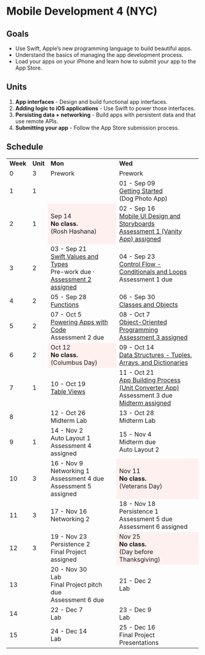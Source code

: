 # Mobile Development 4 (NYC)


## Goals

* Use Swift, Apple’s new programming language to build beautiful apps.
* Understand the basics of managing the app development process.
* Load your apps on your iPhone and learn how to submit your app to the App Store.


## Units

1. **App interfaces** - Design and build functional app interfaces.
2. **Adding logic to iOS applications** - Use Swift to power those interfaces.
3. **Persisting data + networking** - Build apps with persistent data and that use remote APIs.
4. **Submitting your app** - Follow the App Store submission process.


## Schedule

<table>
  <tr>
    <td><strong>Week</strong></td>
    <td><strong>Unit</strong></td>
    <td><strong>Mon</strong></td>
    <td><strong>Wed</strong></td>
  </tr>
  <tr>
    <td>0</td>
    <td>3</td>
    <td>Prework</td>
    <td>Prework</td>
  </tr>
  <tr>
    <td>1</td>
    <td>1</td>
    <td></td>
    <td>01 - Sep 09<br>
<a href="https://github.com/ga-students/MOB-NYC-4/tree/master/Sessions/01">Getting Started</a><br>
(Dog Photo App)</td>
  </tr>
  <tr>
    <td>2</td>
    <td>1</td>
    <td style="background-color:#fff0f0">Sep 14<br><strong>No class.</strong><br>(Rosh Hashana)</td>
    <td>02 - Sep 16<br>
<a href="https://github.com/ga-students/MOB-NYC-4/tree/master/Sessions/02">Mobile UI Design and Storyboards</a><br>
<a href="https://github.com/ga-students/MOB-NYC-4/tree/master/Assessments/Assessment%201">Assessment 1 (Vanity App) assigned</a></td>
  </tr>
  <tr>
    <td>3</td>
    <td>2</td>
    <td>03 - Sep 21<br>
<a href="https://github.com/ga-students/MOB-NYC-4/tree/master/Sessions/03">Swift Values and Types</a><br>
Pre-work due · <a href="https://github.com/ga-students/MOB-NYC-4/tree/master/Assessments/Assessment%202">Assessment 2 assigned</a></td>
    <td>04 - Sep 23<br>
<a href="https://github.com/ga-students/MOB-NYC-4/tree/master/Sessions/04">Control Flow - Conditionals and Loops</a><br>
Assessment 1 due</td>
  </tr>
  <tr>
    <td>4</td>
    <td>2</td>
    <td>05 - Sep 28<br>
<a href="https://github.com/ga-students/MOB-NYC-4/tree/master/Sessions/05">Functions</a></td>
    <td>
      06 - Sep 30<br>
      <a href="https://github.com/ga-students/MOB-NYC-4/tree/master/Sessions/06">Classes and Objects</a>
    </td>
  </tr>
  <tr>
    <td>5</td>
    <td>2</td>
    <td>07 - Oct 5<br>
      <a href="https://github.com/ga-students/MOB-NYC-4/tree/master/Sessions/07">Powering Apps with Code</a><br>
      Assessment 2 due
    </td>
    <td>08 - Oct 7<br>
      <a href="https://github.com/ga-students/MOB-NYC-4/tree/master/Sessions/08">Object-Oriented Programming</a><br>
      <a href="https://github.com/ga-students/MOB-NYC-4/tree/master/Assessments/Assessment%203">Assessment 3 assigned</a>
    </td>
  </tr>
  <tr>
    <td>6</td>
    <td>2</td>
    <td style="background-color:#fff0f0">
      Oct 12<br>
      <strong>No class.</strong><br>(Columbus Day)
    </td>
    <td>
      09 - Oct 14<br>
      <a href="https://github.com/ga-students/MOB-NYC-4/tree/master/Sessions/09">Data Structures - Tuples, Arrays, and Dictionaries</a>
    </td>
  </tr>
  <tr>
    <td>7</td>
    <td>1</td>
    <td>
      10 - Oct 19<br>
      <a href="https://github.com/ga-students/MOB-NYC-4/tree/master/Sessions/10">Table Views</a>
    </td>
    <td>
      11 - Oct 21<br>
      <a href="https://github.com/ga-students/MOB-NYC-4/tree/master/Sessions/11">App Building Process<br>
      (Unit Converter App)</a><br>
      Assessment 3 due<br>
      <a href="https://github.com/ga-students/MOB-NYC-4/tree/master/Projects/Midterm">Midterm assigned</a>
    </td>
  </tr>

  <tr>
    <td>8</td>
    <td></td>
    <td>
      12 - Oct 26<br>
      Midterm Lab
    </td>
    <td>
      13 - Oct 28<br>
      Midterm Lab
    </td>
  </tr>

  <tr>
    <td>9</td>
    <td>1</td>
    <td>
      14 - Nov 2<br>
      Auto Layout 1<br>
      Assessment 4 assigned
    </td>
    <td>
      15 - Nov 4<br>
      Midterm due<br>
      Auto Layout 2
    </td>
  </tr>

  <tr>
    <td>10</td>
    <td>3</td>
    <td>
      16 - Nov 9<br>
      Networking 1<br>
      Assessment 4 due<br>
      Assessment 5 assigned
    </td>
    <td style="background-color:#fff0f0">
      Nov 11<br>
      <strong>No class.</strong><br>
      (Veterans Day)
    </td>
  </tr>

  <tr>
    <td>11</td>
    <td>3</td>
    <td>
      17 - Nov 16<br>
      Networking 2
    </td>
    <td>
      18 - Nov 18<br>
      Persistence 1<br>
      Assessment 5 due<br>
      Assessment 6 assigned
    </td>
  </tr>

  <tr>
    <td>12</td>
    <td>3</td>
    <td>
      19 - Nov 23<br>
      Persistence 2<br>
      Final Project assigned
    </td>
    <td style="background-color:#fff0f0">
      Nov 25<br>
      <strong>No class.</strong><br>
      (Day before Thanksgiving)
    </td>
  </tr>

  <tr>
    <td>13</td>
    <td></td>
    <td>20 - Nov 30<br>
Lab<br>
Final Project pitch due<br>
Assessment 6 due</td>
    <td>21 - Dec 2<br>
Lab</td>
  </tr>
  <tr>
    <td>14</td>
    <td></td>
    <td>22 - Dec 7<br>
Lab</td>
    <td>23 - Dec 9<br>
Lab</td>
  </tr>
  <tr>
    <td>15</td>
    <td></td>
    <td>24 - Dec 14<br>
Lab</td>
    <td>25 - Dec 16<br>
Final Project Presentations</td>
  </tr>
</table>

